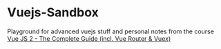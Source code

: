 # Vuejs-Sandbox
Playground for advanced vuejs stuff and personal notes from the course [Vue JS 2 - The Complete Guide (incl. Vue Router & Vuex)](https://www.udemy.com/course/vuejs-2-the-complete-guide/)


